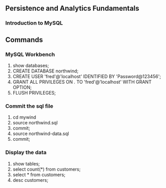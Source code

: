 ## Persistence and Analytics Fundamentals

### Introduction to MySQL

## Commands
### MySQL Workbench
1. show databases;
2. CREATE DATABASE northwind;
3. CREATE USER 'fred'@'localhost' IDENTIFIED BY 'Password@123456';
4. GRANT ALL PRIVILEGES ON *.* TO 'fred'@'localhost' WITH GRANT OPTION;
5. FLUSH PRIVILEGES;

### Commit the sql file
1. cd mywind
2. source northwind.sql
3. commit;
4. source northwind-data.sql
5. commit;

### Display the data
1. show tables;
2. select count(*) from customers;
3. select * from customers;
4. desc customers;

